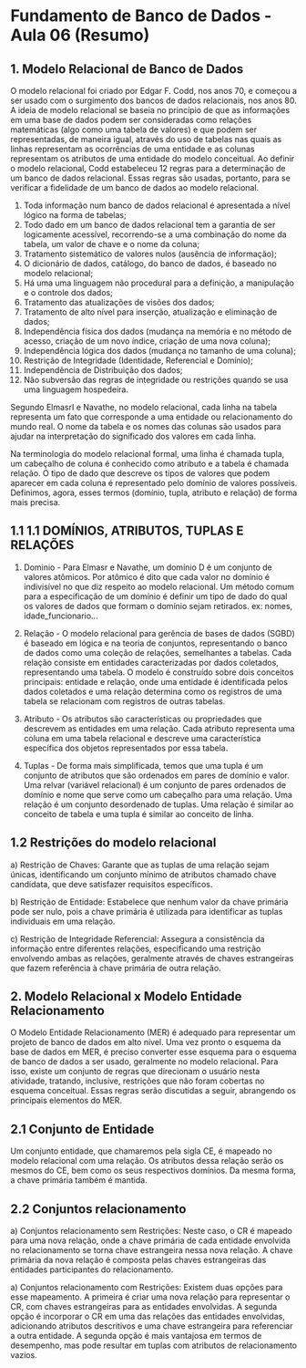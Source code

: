 # Fundamento de Banco de Dados - Aula 06 (Resumo)

## 1. Modelo Relacional de Banco de Dados
O modelo relacional foi criado por Edgar F. Codd, nos anos 70, e começou a ser usado com o surgimento dos bancos de dados relacionais, nos anos 80. A ideia de modelo relacional se baseia no princípio de que as informações em uma base de dados podem ser consideradas como relações matemáticas (algo como uma tabela de valores) e que podem ser representadas, de maneira igual, através do uso de tabelas nas quais as linhas representam as ocorrências de uma entidade e as colunas representam os atributos de uma entidade do modelo conceitual. Ao definir o modelo relacional, Codd estabeleceu 12 regras para a determinação de um banco de dados relacional. Essas regras são usadas, portanto, para se verificar a fidelidade de um banco de dados ao modelo relacional.

1. Toda informação num banco de dados relacional é apresentada a nível lógico na forma de tabelas;
2. Todo dado em um banco de dados relacional tem a garantia de ser logicamente acessível, recorrendo-se a uma combinação do nome da tabela, um valor de chave e o nome da coluna;
3. Tratamento sistemático de valores nulos (ausência de informação);
4. O dicionário de dados, catálogo, do banco de dados, é baseado no modelo relacional;
5. Há uma uma linguagem não procedural para a definição, a manipulação e o controle dos dados;
6. Tratamento das atualizações de visões dos dados;
7. Tratamento de alto nível para inserção, atualização e eliminação de dados;
8. Independência física dos dados (mudança na memória e no método de acesso, criação de um novo índice, criação de uma nova coluna);
9. Independência lógica dos dados (mudança no tamanho de uma coluna);
10. Restrição de Integridade (Identidade, Referencial e Domínio);
11. Independência de Distribuição dos dados;
12. Não subversão das regras de integridade ou restrições quando se usa uma linguagem hospedeira.

Segundo ElmasrI e Navathe, no modelo relacional, cada linha na tabela representa um fato que corresponde a uma entidade ou relacionamento do mundo real. O nome da tabela e os nomes das colunas são usados para ajudar na interpretação do significado dos valores em cada linha.

Na terminologia do modelo relacional formal, uma linha é chamada tupla, um cabeçalho de coluna é conhecido como atributo e a tabela é chamada relação. O tipo de dado que descreve os tipos de valores que podem aparecer em cada coluna é representado pelo domínio de valores possíveis. Definimos, agora, esses termos (domínio, tupla, atributo e relação) de forma mais precisa.

## 1.1 1.1 DOMÍNIOS, ATRIBUTOS, TUPLAS E RELAÇÕES

1. Dominio - Para Elmasr e Navathe, um domínio D é um conjunto de valores atômicos. Por atômico é dito que cada valor no domínio é indivisível no que diz respeito ao modelo relacional. Um método comum para a especificação de um domínio é definir um tipo de dado do qual os valores de dados que formam o domínio sejam retirados. ex: nomes, idade_funcionario...

2. Relação - O modelo relacional para gerência de bases de dados (SGBD) é baseado em lógica e na teoria de conjuntos, representando o banco de dados como uma coleção de relações, semelhantes a tabelas. Cada relação consiste em entidades caracterizadas por dados coletados, representando uma tabela. O modelo é construído sobre dois conceitos principais: entidade e relação, onde uma entidade é identificada pelos dados coletados e uma relação determina como os registros de uma tabela se relacionam com registros de outras tabelas. 

3. Atributo - Os atributos são características ou propriedades que descrevem as entidades em uma relação. Cada atributo representa uma coluna em uma tabela relacional e descreve uma característica específica dos objetos representados por essa tabela.

4. Tuplas - De forma mais simplificada, temos que uma tupla é um conjunto de atributos que são ordenados em pares de domínio e valor. Uma relvar (variável relacional) é um conjunto de pares ordenados de domínio e nome que serve como um cabeçalho para uma relação. Uma relação é um conjunto desordenado de tuplas. Uma relação é similar ao conceito de tabela e uma tupla é similar ao conceito de linha.

## 1.2 Restrições do modelo relacional
a) Restrição de Chaves: Garante que as tuplas de uma relação sejam únicas, identificando um conjunto mínimo de atributos chamado chave candidata, que deve satisfazer requisitos específicos.

b) Restrição de Entidade: Estabelece que nenhum valor da chave primária pode ser nulo, pois a chave primária é utilizada para identificar as tuplas individuais em uma relação.

c) Restrição de Integridade Referencial: Assegura a consistência da informação entre diferentes relações, especificando uma restrição envolvendo ambas as relações, geralmente através de chaves estrangeiras que fazem referência à chave primária de outra relação.

## 2. Modelo Relacional x Modelo Entidade Relacionamento
O Modelo Entidade Relacionamento (MER) é adequado para representar um projeto de banco de dados em alto nível. Uma vez pronto o esquema da base de dados em MER, é preciso converter esse esquema para o esquema de banco de dados a ser usado, geralmente no modelo relacional. Para isso, existe um conjunto de regras que direcionam o usuário nesta atividade, tratando, inclusive, restrições que não foram cobertas no esquema conceitual. Essas regras serão discutidas a seguir, abrangendo os principais elementos do MER.

## 2.1 Conjunto de Entidade
Um conjunto entidade, que chamaremos pela sigla CE, é mapeado no modelo relacional com uma relação. Os atributos dessa relação serão os mesmos do CE, bem como os seus respectivos domínios. Da mesma forma, a chave primária também é mantida.

## 2.2 Conjuntos relacionamento
a) Conjuntos relacionamento sem Restrições: Neste caso, o CR é mapeado para uma nova relação, onde a chave primária de cada entidade envolvida no relacionamento se torna chave estrangeira nessa nova relação. A chave primária da nova relação é composta pelas chaves estrangeiras das entidades participantes do relacionamento.

a) Conjuntos relacionamento com Restrições: Existem duas opções para esse mapeamento. A primeira é criar uma nova relação para representar o CR, com chaves estrangeiras para as entidades envolvidas. A segunda opção é incorporar o CR em uma das relações das entidades envolvidas, adicionando atributos descritivos e uma chave estrangeira para referenciar a outra entidade. A segunda opção é mais vantajosa em termos de desempenho, mas pode resultar em tuplas com atributos de relacionamento vazios.